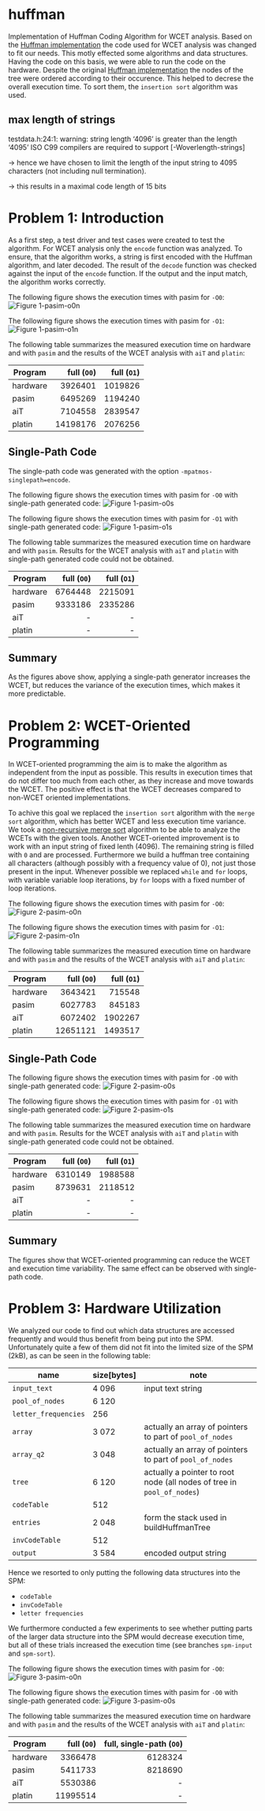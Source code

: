 # huffman

Implementation of Huffman Coding Algorithm for WCET analysis. Based on the [Huffman implementation] the code used for WCET analysis was changed to fit our needs. This motly effected some algorithms and data structures. Having the code on this basis, we were able to run the code on the hardware.
Despite the original [Huffman implementation] the nodes of the tree were ordered according to their occurence. This helped to decrese the overall execution time. To sort them, the `insertion sort` algorithm was used.

## max length of strings
testdata.h:24:1: warning: string length ‘4096’ is greater than the length ‘4095’ ISO C99 compilers are required to support [-Woverlength-strings]

-> hence we have chosen to limit the length of the input string to 4095 characters (not including null termination).

-> this results in a maximal code length of 15 bits

# Problem 1: Introduction

As a first step, a test driver and test cases were created to test the algorithm. For WCET analysis only the `encode` function was analyzed. To ensure, that the algorithm works, a string is first encoded with the Huffman algorithm, and later decoded. The result of the `decode` function was checked against the input of the `encode` function. If the output and the input match, the algorithm works correctly.

The following figure shows the execution times with pasim for `-O0`:
![Figure 1-pasim-o0n]

The following figure shows the execution times with pasim for `-O1`:
![Figure 1-pasim-o1n]

The following table summarizes the measured execution time on hardware and with `pasim` and the results of the WCET analysis with `aiT` and `platin`:

| Program  | full (`O0`) | full (`O1`) |
| -------- | ----------: | ----------: |
| hardware | 3926401     | 1019826     |
| pasim    | 6495269     | 1194240     |
| aiT      | 7104558     | 2839547     |
| platin   | 14198176    | 2076256     |

## Single-Path Code

The single-path code was generated with the option `-mpatmos-singlepath=encode`.


The following figure shows the execution times with pasim for `-O0` with single-path generated code:
![Figure 1-pasim-o0s]

The following figure shows the execution times with pasim for `-O1` with single-path generated code:
![Figure 1-pasim-o1s]

The following table summarizes the measured execution time on hardware and with `pasim`.
Results for the WCET analysis with `aiT` and `platin` with single-path generated code could not be obtained.

| Program  | full (`O0`) | full (`O1`) |
| -------- | ----------: | ----------: |
| hardware | 6764448     | 2215091     |
| pasim    | 9333186     | 2335286     |
| aiT      | -           | -           |
| platin   | -           | -           |

## Summary

As the figures above show, applying a single-path generator increases the WCET, but reduces the variance of the execution times, which makes it more predictable.


# Problem 2: WCET-Oriented Programming

In WCET-oriented programming the aim is to make the algorithm as independent from the input as possible. This results in execution times that do not differ too much from each other, as they increase and move towards the WCET. The positive effect is that the WCET decreases compared to non-WCET oriented implementations.

To achive this goal we replaced the `insertion sort` algorithm with the `merge sort` algorithm, which has better WCET and less execution time variance. We took a [non-recursive merge sort] algorithm to be able to analyze the WCETs with the given tools.
Another WCET-oriented improvement is to work with an input string of fixed lenth (4096). The remaining string is filled with `0` and are processed. Furthermore we build a huffman tree containing all characters (although possibly with a frequency value of 0), not just those present in the input.
Whenever possible we replaced `while` and `for` loops, with variable variable loop iterations, by `for` loops with a fixed number of loop iterations.

The following figure shows the execution times with pasim for `-O0`:
![Figure 2-pasim-o0n]

The following figure shows the execution times with pasim for `-O1`:
![Figure 2-pasim-o1n]

The following table summarizes the measured execution time on hardware and with `pasim` and the results of the WCET analysis with `aiT` and `platin`:

| Program  | full (`O0`) | full (`O1`) |
| -------- | ----------: | ----------: |
| hardware | 3643421     | 715548      |
| pasim    | 6027783     | 845183      |
| aiT      | 6072402     | 1902267     |
| platin   | 12651121    | 1493517     |

## Single-Path Code

The following figure shows the execution times with pasim for `-O0` with single-path generated code:
![Figure 2-pasim-o0s]

The following figure shows the execution times with pasim for `-O1` with single-path generated code:
![Figure 2-pasim-o1s]

The following table summarizes the measured execution time on hardware and with `pasim`.
Results for the WCET analysis with `aiT` and `platin` with single-path generated code could not be obtained.

| Program  | full (`O0`) | full (`O1`) |
| -------- | ----------: | ----------: |
| hardware | 6310149     | 1988588     |
| pasim    | 8739631     | 2118512     |
| aiT      | -           | -           |
| platin   | -           | -           |

## Summary

The figures show that WCET-oriented programming can reduce the WCET and execution time variability. The same effect can be observed with single-path code.

# Problem 3: Hardware Utilization

We analyzed our code to find out which data structures are accessed frequently and would thus benefit from being put into the SPM.
Unfortunately quite a few of them did not fit into the limited size of the SPM (2kB), as can be seen in the following table:

| name                 | size[bytes]  | note |
| -------------------- | ------------ | ---- |
| `input_text`         |        4 096 | input text string |
| `pool_of_nodes`      |        6 120 |      |
| `letter_frequencies` |          256 |      |
| `array`              |        3 072 | actually an array of pointers to part of `pool_of_nodes` |
| `array_q2`           |        3 048 | actually an array of pointers to part of `pool_of_nodes` |
| `tree`               |        6 120 | actually a pointer to root node (all nodes of tree in `pool_of_nodes`) |
| `codeTable`          |          512 |      |
| `entries`            |        2 048 | form the stack used in buildHuffmanTree |
| `invCodeTable`       |          512 |      |
| `output`             |        3 584 | encoded output string |

Hence we resorted to only putting the following data structures into the SPM:
 * `codeTable`
 * `invCodeTable`
 * `letter frequencies`

We furthermore conducted a few experiments to see whether putting parts of the larger data structure into the SPM would decrease execution time, 
but all of these trials increased the execution time (see branches `spm-input` and `spm-sort`).


The following figure shows the execution times with pasim for `-O0`:
![Figure 3-pasim-o0n]

The following figure shows the execution times with pasim for `-O0` with single-path generated code:
![Figure 3-pasim-o0s]

The following table summarizes the measured execution time on hardware and with `pasim` and the results of the WCET analysis with `aiT` and `platin`:

| Program  | full (`O0`) | full, single-path (`O0`) |
| -------- | ----------: | -----------------------: |
| hardware | 3366478     | 6128324                  |
| pasim    | 5411733     | 8218690                  |
| aiT      | 5530386     | -                        |
| platin   | 11995514    | -                        |


[Huffman implementation]: http://www.programminglogic.com/implementing-huffman-coding-in-c/
[non-recursive merge sort]: https://stackoverflow.com/questions/1557894/non-recursive-merge-sort#17957133
[Figure 1-pasim-o0n]: ./results/plots/1-pasim-full.csv-o0n.jpg
[Figure 1-pasim-o1n]: ./results/plots/1-pasim-full.csv-o1n.jpg
[Figure 1-pasim-o0s]: ./results/plots/1-pasim-full.csv-o0s.jpg
[Figure 1-pasim-o1s]: ./results/plots/1-pasim-full.csv-o1s.jpg
[Figure 2-pasim-o0n]: ./results/plots/2-pasim-full.csv-o0n.jpg
[Figure 2-pasim-o1n]: ./results/plots/2-pasim-full.csv-o1n.jpg
[Figure 2-pasim-o0s]: ./results/plots/2-pasim-full.csv-o0s.jpg
[Figure 2-pasim-o1s]: ./results/plots/2-pasim-full.csv-o1s.jpg
[Figure 3-pasim-o0n]: ./results/plots/3-pasim-full.csv-o0n.jpg
[Figure 3-pasim-o0s]: ./results/plots/3-pasim-full.csv-o0s.jpg
